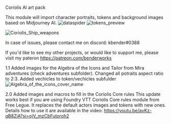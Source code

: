 Coriolis AI art pack

This module will import character portraits, tokens and background images based on Midjourney AI.
![dataspider](https://github.com/kbender84/coriolis-kbender-ai-art-pack/assets/66570321/114a9ca1-5c34-4120-9f4a-85c62898e4cb)
![tokens_preview](https://github.com/kbender84/coriolis-kbender-ai-art-pack/assets/66570321/d7b29c49-dcc9-4b7b-8afd-e4df13aaa968)

![Coriolis_Ship_weapons](https://github.com/kbender84/coriolis-kbender-ai-art-pack/assets/66570321/b188d604-85bc-4c04-9e35-ed95a145d9c1)

In case of issues, please contact me on discord: kbender#0388

If you'd like to see my other projects, or would like to support me, please visit my pateron https://patreon.com/benderworks

1.1 Added images for the Algebra of the Icons and Tailor from Mira adventures (check adventures subfolder). Changed all potraits aspect ratio to 2:3. Added vechicles to token/vechicles subfulder
![Algebra_of_the_icons_cover_name](https://github.com/kbender84/coriolis-kbender-ai-art-pack/assets/66570321/800e8c7b-3cf7-4f09-ae8f-d9188e263550)

2.0 Added images and macros to fill in the Coriolis Core rules
This update works best if you are using Foundry VTT Coriolis Core rules module from Free Legue.
It replaces the default actors images and tokens with new ones.
Details how to use it are available in the video: 
https://youtu.be/avKz-qB8ZjA?si=ojV_mzCbFutoroh2
